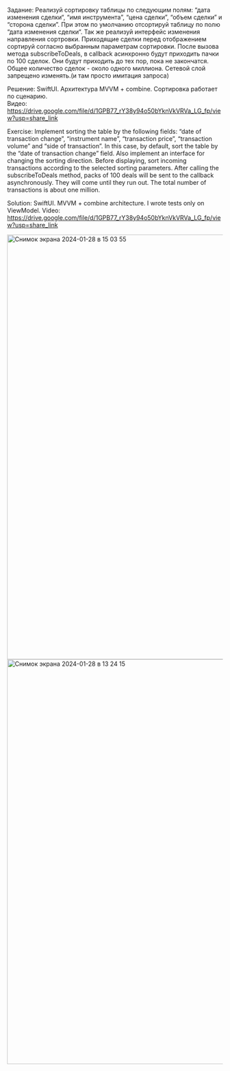 Задание:
Реализуй сортировку таблицы по следующим полям: “дата изменения сделки“, “имя инструмента”, “цена сделки”, “объем сделки” и “сторона сделки”. 
При этом по умолчанию отсортируй таблицу по полю “дата изменения сделки“. Так же реализуй интерфейс изменения направления сортровки.
Приходящие сделки перед отображением сортируй согласно выбранным параметрам сортировки.
После вызова метода subscribeToDeals, в callback асинхронно будут приходить пачки по 100 сделок.
Они будут приходить до тех пор, пока не закончатся. Общее количество сделок - около одного миллиона.
Сетевой слой запрещено изменять.(и там просто имитация запроса) 

Решение:
SwiftUI. Архитектура MVVM + combine. Сортировка работает по сценарию.  
Видео: https://drive.google.com/file/d/1GPB77_rY38y94o50bYknVkVRVa_LG_fp/view?usp=share_link

Exercise:
Implement sorting the table by the following fields: “date of transaction change”, “instrument name”, “transaction price”, “transaction volume”
and “side of transaction”.
In this case, by default, sort the table by the “date of transaction change” field. Also implement an interface for changing the sorting direction.
Before displaying, sort incoming transactions according to the selected sorting parameters.
After calling the subscribeToDeals method, packs of 100 deals will be sent to the callback asynchronously.
They will come until they run out. The total number of transactions is about one million.

Solution:
SwiftUI. MVVM + combine architecture. I wrote tests only on ViewModel.
Video: https://drive.google.com/file/d/1GPB77_rY38y94o50bYknVkVRVa_LG_fp/view?usp=share_link


<img width="989" alt="Снимок экрана 2024-01-28 в 15 03 55" src="https://github.com/Croleack/stockExchange/assets/121854191/b4aea046-3d58-44dc-b2e7-29145479a016">
<img width="943" alt="Снимок экрана 2024-01-28 в 13 24 15" src="https://github.com/Croleack/stockExchange/assets/121854191/d257611d-e1d3-49dd-b0b4-d79f7eabebe0">



